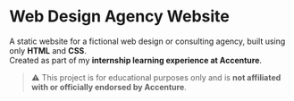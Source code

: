 # Web Design Agency Website

A static website for a fictional web design or consulting agency, built using only **HTML** and **CSS**.  
Created as part of my **internship learning experience at Accenture**.

> ⚠️ This project is for educational purposes only and is **not affiliated with or officially endorsed by Accenture**.